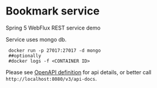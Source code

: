 # Bookmark service
Spring 5 WebFlux REST service demo

Service uses mongo db. 

```shell
 docker run -p 27017:27017 -d mongo
 ##optionally
 #docker logs -f <CONTAINER ID>
```

Please see [OpenAPI definition](./OpenApiDefinition.md) for api details, or better call `http://localhost:8080/v3/api-docs`.

